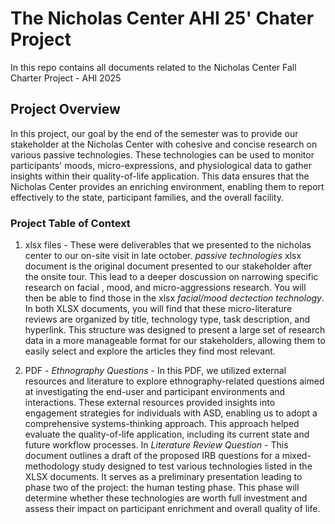 # The Nicholas Center AHI 25' Chater Project 
In this repo contains all documents related to the Nicholas Center Fall Charter Project  - AHI 2025
## Project Overview 
In this project, our goal by the end of the semester was to provide our stakeholder at the Nicholas Center with cohesive and concise research on various passive technologies. These technologies can be used to monitor participants' moods, micro-expressions, and physiological data to gather insights within their quality-of-life application. This data ensures that the Nicholas Center provides an enriching environment, enabling them to report effectively to the state, participant families, and the overall facility.

### Project Table of Context 
1. xlsx files - These were deliverables that we presented to the nicholas center to our on-site visit in late october. *passive technologies* xlsx document is the original document presented to our stakeholder after the onsite tour. This lead to a deeper doscussion on narrowing specific research on facial , mood, and micro-aggressions research. You will then be able to find those in the xlsx *facial/mood dectection technology*. In both XLSX documents, you will find that these micro-literature reviews are organized by title, technology type, task description, and hyperlink. This structure was designed to present a large set of research data in a more manageable format for our stakeholders, allowing them to easily select and explore the articles they find most relevant.

2. PDF - *Ethnography Questions* - In this PDF, we utilized external resources and literature to explore ethnography-related questions aimed at investigating the end-user and participant environments and interactions. These external resources provided insights into engagement strategies for individuals with ASD, enabling us to adopt a comprehensive systems-thinking approach. This approach helped evaluate the quality-of-life application, including its current state and future workflow processes.
In *Literature Review Question* - This document outlines a draft of the proposed IRB questions for a mixed-methodology study designed to test various technologies listed in the XLSX documents. It serves as a preliminary presentation leading to phase two of the project: the human testing phase. This phase will determine whether these technologies are worth full investment and assess their impact on participant enrichment and overall quality of life.
